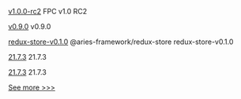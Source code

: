 
[v1.0.0-rc2](https://github.com/hyperledger/fabric-private-chaincode/releases/tag/v1.0.0-rc2) FPC v1.0 RC2

[v0.9.0](https://github.com/hyperledger/cactus/releases/tag/v0.9.0) v0.9.0

[redux-store-v0.1.0](https://github.com/hyperledger/aries-framework-javascript-ext/releases/tag/redux-store-v0.1.0) @aries-framework/redux-store redux-store-v0.1.0

[21.7.3](https://github.com/hyperledger/besu/releases/tag/21.7.3) 21.7.3

[21.7.3](https://github.com/hyperledger/besu-docs/releases/tag/21.7.3) 21.7.3


[See more >>>](https://start-here.hyperledger.org/releases)
